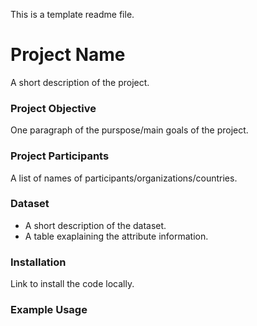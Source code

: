 This is a template readme file.
# Project Name
A short description of the project.
### Project Objective
One paragraph of the purspose/main goals of the project.
### Project Participants
A list of names of participants/organizations/countries.
### Dataset
* A short description of the dataset.
* A table exaplaining the attribute information.
### Installation
Link to install the code locally.
### Example Usage



